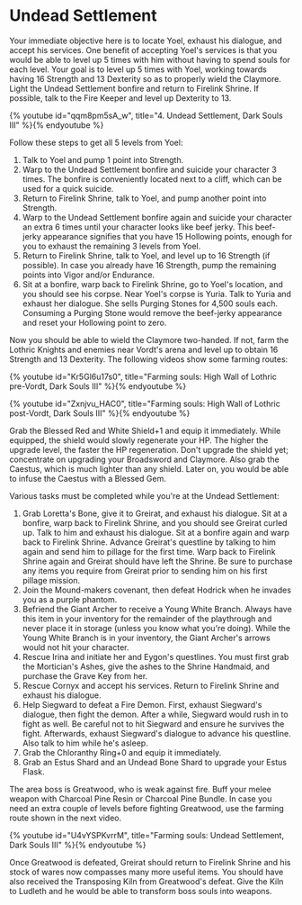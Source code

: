 # Undead Settlement

Your immediate objective here is to locate Yoel, exhaust his dialogue, and
accept his services. One benefit of accepting Yoel's services is that you would
be able to level up 5 times with him without having to spend souls for each
level. Your goal is to level up 5 times with Yoel, working towards having 16
Strength and 13 Dexterity so as to properly wield the Claymore. Light the Undead
Settlement bonfire and return to Firelink Shrine. If possible, talk to the Fire
Keeper and level up Dexterity to 13.

{% youtube id="qqm8pm5sA_w", title="4. Undead Settlement, Dark Souls III" %}{% endyoutube %}

Follow these steps to get all 5 levels from Yoel:

1. Talk to Yoel and pump 1 point into Strength.
1. Warp to the Undead Settlement bonfire and suicide your character 3 times. The
   bonfire is conveniently located next to a cliff, which can be used for a
   quick suicide.
1. Return to Firelink Shrine, talk to Yoel, and pump another point into
   Strength.
1. Warp to the Undead Settlement bonfire again and suicide your character an
   extra 6 times until your character looks like beef jerky. This beef-jerky
   appearance signifies that you have 15 Hollowing points, enough for you to
   exhaust the remaining 3 levels from Yoel.
1. Return to Firelink Shrine, talk to Yoel, and level up to 16 Strength (if
   possible). In case you already have 16 Strength, pump the remaining points
   into Vigor and/or Endurance.
1. Sit at a bonfire, warp back to Firelink Shrine, go to Yoel's location, and
   you should see his corpse. Near Yoel's corpse is Yuria. Talk to Yuria and
   exhaust her dialogue. She sells Purging Stones for 4,500 souls each.
   Consuming a Purging Stone would remove the beef-jerky appearance and reset
   your Hollowing point to zero.

Now you should be able to wield the Claymore two-handed. If not, farm the
Lothric Knights and enemies near Vordt's arena and level up to obtain 16
Strength and 13 Dexterity. The following videos show some farming routes:

{% youtube id="Kr5Gl6u17s0", title="Farming souls: High Wall of Lothric pre-Vordt, Dark Souls III" %}{% endyoutube %}

{% youtube id="Zxnjvu_HAC0", title="Farming souls: High Wall of Lothric post-Vordt, Dark Souls III" %}{% endyoutube %}

Grab the Blessed Red and White Shield+1 and equip it immediately. While
equipped, the shield would slowly regenerate your HP. The higher the upgrade
level, the faster the HP regeneration. Don't upgrade the shield yet; concentrate
on upgrading your Broadsword and Claymore. Also grab the Caestus, which is much
lighter than any shield. Later on, you would be able to infuse the Caestus with
a Blessed Gem.

Various tasks must be completed while you're at the Undead Settlement:

1. Grab Loretta's Bone, give it to Greirat, and exhaust his dialogue. Sit at a
   bonfire, warp back to Firelink Shrine, and you should see Greirat curled up.
   Talk to him and exhaust his dialogue. Sit at a bonfire again and warp back to
   Firelink Shrine. Advance Greirat's questline by talking to him again and send
   him to pillage for the first time. Warp back to Firelink Shrine again and
   Greirat should have left the Shrine. Be sure to purchase any items you
   require from Greirat prior to sending him on his first pillage mission.
1. Join the Mound-makers covenant, then defeat Hodrick when he invades you as a
   purple phantom.
1. Befriend the Giant Archer to receive a Young White Branch. Always have this
   item in your inventory for the remainder of the playthrough and never place
   it in storage (unless you know what you're doing). While the Young White
   Branch is in your inventory, the Giant Archer's arrows would not hit your
   character.
1. Rescue Irina and initiate her and Eygon's questlines. You must first grab the
   Mortician's Ashes, give the ashes to the Shrine Handmaid, and purchase the
   Grave Key from her.
1. Rescue Cornyx and accept his services. Return to Firelink Shrine and exhaust
   his dialogue.
1. Help Siegward to defeat a Fire Demon. First, exhaust Siegward's dialogue,
   then fight the demon. After a while, Siegward would rush in to fight as well.
   Be careful not to hit Siegward and ensure he survives the fight. Afterwards,
   exhaust Siegward's dialogue to advance his questline. Also talk to him while
   he's asleep.
1. Grab the Chloranthy Ring+0 and equip it immediately.
1. Grab an Estus Shard and an Undead Bone Shard to upgrade your Estus Flask.

The area boss is Greatwood, who is weak against fire. Buff your melee weapon
with Charcoal Pine Resin or Charcoal Pine Bundle. In case you need an extra
couple of levels before fighting Greatwood, use the farming route shown in the
next video.

{% youtube id="U4vYSPKvrrM", title="Farming souls: Undead Settlement, Dark Souls III" %}{% endyoutube %}

Once Greatwood is defeated, Greirat should return to Firelink Shrine and his
stock of wares now compasses many more useful items. You should have also
received the Transposing Kiln from Greatwood's defeat. Give the Kiln to Ludleth
and he would be able to transform boss souls into weapons.
